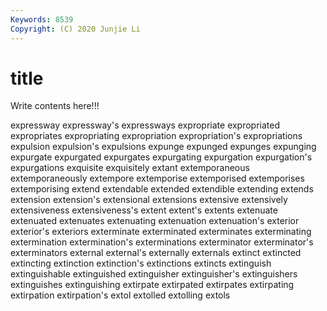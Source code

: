 ```yaml
---
Keywords: 8539
Copyright: (C) 2020 Junjie Li
---
```


# title

Write contents here!!!
 
expressway 
expressway's
expressways 
expropriate 
expropriated 
expropriates 
expropriating 
expropriation 
expropriation's 
expropriations 
expulsion 
expulsion's
expulsions 
expunge 
expunged 
expunges 
expunging 
expurgate 
expurgated 
expurgates 
expurgating 
expurgation
expurgation's 
expurgations 
exquisite 
exquisitely 
extant 
extemporaneous 
extemporaneously 
extempore 
extemporise 
extemporised
extemporises 
extemporising 
extend 
extendable 
extended 
extendible 
extending 
extends 
extension 
extension's
extensional 
extensions 
extensive 
extensively 
extensiveness 
extensiveness's 
extent 
extent's 
extents 
extenuate
extenuated 
extenuates 
extenuating 
extenuation 
extenuation's 
exterior 
exterior's 
exteriors 
exterminate 
exterminated
exterminates 
exterminating 
extermination 
extermination's 
exterminations 
exterminator 
exterminator's 
exterminators 
external 
external's
externally 
externals 
extinct 
extincted 
extincting 
extinction 
extinction's 
extinctions 
extincts 
extinguish
extinguishable 
extinguished 
extinguisher 
extinguisher's 
extinguishers 
extinguishes 
extinguishing 
extirpate 
extirpated 
extirpates
extirpating 
extirpation 
extirpation's 
extol 
extolled 
extolling 
extols 
